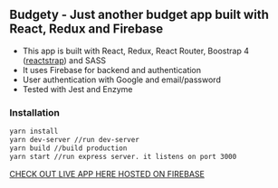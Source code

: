 ## Budgety - Just another budget app built with React, Redux and Firebase
* This app is built with React, Redux, React Router, Boostrap 4 ([reactstrap](http://reactstrap.github.io/)) and SASS
* It uses Firebase for backend and authentication
* User authentication with Google and email/password
* Tested with Jest and Enzyme

### Installation
```bash
yarn install
yarn dev-server //run dev-server
yarn build //build production
yarn start //run express server. it listens on port 3000
```

[CHECK OUT LIVE APP HERE HOSTED ON FIREBASE](https://budgety-179d6.firebaseapp.com)